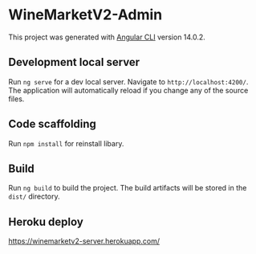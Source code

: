 # WineMarketV2-Admin

This project was generated with [Angular CLI](https://github.com/angular/angular-cli) version 14.0.2.

## Development local server

Run `ng serve` for a dev local server. Navigate to `http://localhost:4200/`. The application will automatically reload if you change any of the source files.

## Code scaffolding

Run `npm install` for reinstall libary.

## Build

Run `ng build` to build the project. The build artifacts will be stored in the `dist/` directory.

## Heroku deploy
https://winemarketv2-server.herokuapp.com/



